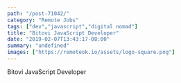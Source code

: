 ```yaml
---
path: "/post-71042/"
category: "Remote Jobs"
tags: ["dev","javascript","digital nomad"]
title: "Bitovi JavaScript Developer"
date: "2019-02-07T13:43:17-08:00"
summary: "undefined"
images: ["https://remoteok.io/assets/logo-square.png"]
---
```


Bitovi JavaScript Developer
